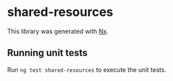 # shared-resources

This library was generated with [Nx](https://nx.dev).

## Running unit tests

Run `ng test shared-resources` to execute the unit tests.
